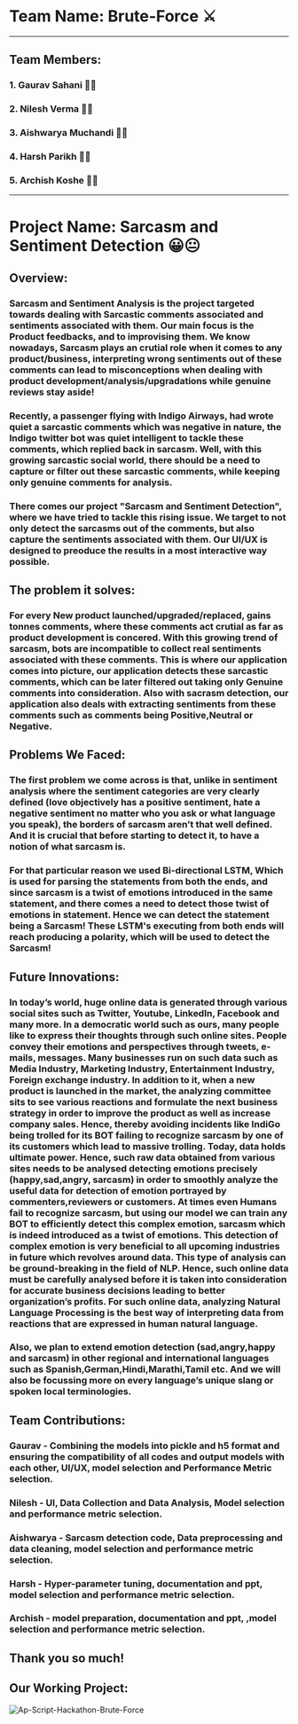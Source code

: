 # Team Name: Brute-Force ⚔
---------------------------------------------------------------------
## Team Members:
### 1. Gaurav Sahani 👨‍💻
### 2. Nilesh Verma 👨‍💻
### 3. Aishwarya Muchandi 👩‍💻
### 4. Harsh Parikh 👨‍💻
### 5. Archish Koshe 👨‍💻
---------------------------------------------------------------------

# Project Name: Sarcasm and Sentiment Detection 😀😐
## Overview:
### Sarcasm and Sentiment Analysis is the project targeted towards dealing with Sarcastic comments associated and sentiments associated with them. Our main focus is the Product feedbacks, and to improvising them. We know nowadays, Sarcasm plays an crutial role when it comes to any product/business, interpreting wrong sentiments out of these comments can lead to misconceptions when dealing with product development/analysis/upgradations while genuine reviews stay aside!  
### Recently, a passenger flying with Indigo Airways, had wrote quiet a sarcastic comments which was negative in nature, the Indigo twitter bot was quiet intelligent to tackle these comments, which replied back in sarcasm. Well, with this growing sarcastic social world, there should be a need to capture or filter out these sarcastic comments, while keeping only genuine comments for analysis.
### There comes our project "Sarcasm and Sentiment Detection", where we have tried to tackle this rising issue. We target to not only detect the sarcasms out of the comments, but also capture the sentiments associated with them. Our UI/UX is designed to preoduce the results in a most interactive way possible.

## The problem it solves:
### For every New product launched/upgraded/replaced, gains tonnes comments, where these comments act crutial as far as product development is concered. With this growing trend of sarcasm, bots are incompatible to collect real sentiments associated with these comments. This is where our application comes into picture, our application detects these sarcastic comments, which can be later filtered out taking only Genuine comments into consideration. Also with sacrasm detection, our application also deals with extracting sentiments from these comments such as comments being Positive,Neutral or Negative. 

## Problems We Faced:
### The first problem we come across is that, unlike in sentiment analysis where the sentiment categories are very clearly defined (love objectively has a positive sentiment, hate a negative sentiment no matter who you ask or what language you speak), the borders of sarcasm aren’t that well defined. And it is crucial that before starting to detect it, to have a notion of what sarcasm is. 
### For that particular reason we used Bi-directional LSTM, Which is used for parsing the statements from both the ends, and since sarcasm is a twist of emotions introduced in the same statement, and there comes a need to detect those twist of emotions in statement. Hence we can detect the statement being a Sarcasm! These LSTM's executing from both ends will reach producing a polarity, which will be used to detect the Sarcasm!

## Future Innovations:
### In today’s world, huge online data is generated through various social sites such as Twitter, Youtube, LinkedIn, Facebook and many more. In a democratic world such as ours, many people like to express their thoughts through such online sites. People convey their emotions and perspectives through tweets, e-mails, messages. Many businesses run on such data such as Media Industry, Marketing Industry, Entertainment Industry, Foreign exchange industry. In addition to it, when a new product is launched in the market, the analyzing committee sits to see various reactions and formulate the next business strategy in order to improve the product as well as increase company sales. Hence, thereby avoiding incidents like IndiGo being trolled for its BOT failing to recognize sarcasm by one of its customers which lead to massive trolling. Today, data holds ultimate power. Hence, such raw data obtained from various sites needs to be analysed detecting emotions precisely (happy,sad,angry, sarcasm) in order to smoothly analyze the useful data for detection of emotion portrayed by commenters,reviewers or customers. At times even Humans fail to recognize sarcasm, but using our model we can train any BOT to efficiently detect this complex emotion, sarcasm which is indeed introduced as a twist of emotions. This detection of complex emotion is very beneficial to all upcoming industries in future which revolves around data. This type of analysis can be ground-breaking in the field of NLP. Hence, such online data must be carefully analysed before it is taken into consideration for accurate business decisions leading to better organization’s profits. For such online data, analyzing Natural Language Processing is the best way of interpreting data from reactions that are expressed in human natural language. 
### Also, we plan to extend emotion detection (sad,angry,happy and sarcasm) in other regional and international languages such as Spanish,German,Hindi,Marathi,Tamil etc. And we will also be focussing more on every language’s unique slang or spoken local terminologies.

## Team Contributions:
### Gaurav - Combining the models into pickle and h5 format and ensuring the compatibility of all codes and output models with each other, UI/UX, model selection and Performance Metric selection.
### Nilesh - UI, Data Collection and Data Analysis, Model selection and performance metric selection.
### Aishwarya - Sarcasm detection code, Data preprocessing and data cleaning, model selection and performance metric selection.
### Harsh - Hyper-parameter tuning, documentation and ppt, model selection and performance metric selection.
### Archish - model preparation, documentation and ppt, ,model selection and performance metric selection.

## Thank you so much!

## Our Working Project:
![Ap-Script-Hackathon-Brute-Force](https://user-images.githubusercontent.com/63406916/107155499-c40f0500-699e-11eb-8b2c-1ff127198fb8.gif)
